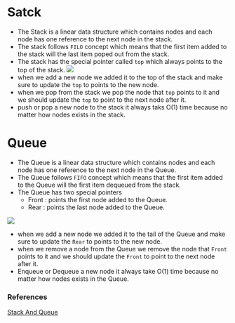 # Satck 

- The Stack is a  linear data structure which contains nodes and each node has one reference to the next node in the stack.
- The stack follows `FILO` concept which means that the first item added to the stack will the last item poped out from the stack.
- The stack has the special pointer called `top` which always points to the top of the stack.
![](https://codefellows.github.io/common_curriculum/data_structures_and_algorithms/Code_401/class-10/resources/images/stack1.PNG)
- when we add a new node we added it to the top of the stack and make sure to update the `top` to points to the new node.
- when we pop from the stack we pop the node that `top` points to it and we should update the `top` to point to the next node after it.
- push or pop a new node to the stack it always taks O(1) time because no matter how nodes exists in the stack.

# Queue

- The Queue is a  linear data structure which contains nodes and each node has one reference to the next node in the Queue.
- The Queue follows `FIFO` concept which means that the first item added to the Queue will the first item dequeued from the stack.
- The Queue has two special pointers
  - Front : points the first node added to the Queue.
  - Rear : points the last node added to the Queue.

![](https://codefellows.github.io/common_curriculum/data_structures_and_algorithms/Code_401/class-10/resources/images/Queue.PNG)
- when we add a new node we added it to the tail of the Queue and make sure to update the `Rear` to points to the new node.
- when we remove a node from the Queue we remove the node that `Front` points to it and we should update the `Front` to point to the next node after it.
- Enqueue or Dequeue a new node it always take O(1) time because no matter how nodes exists in the Queue.

### References

[Stack And Queue](https://codefellows.github.io/common_curriculum/data_structures_and_algorithms/Code_401/class-10/resources/stacks_and_queues.html)
